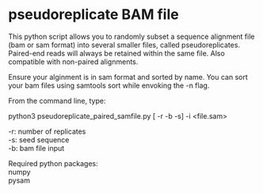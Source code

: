 # pseudoreplicate BAM file
This python script allows you to randomly subset a sequence alignment file (bam or sam format) into several smaller files, called pseudoreplicates. Paired-end reads will always be retained within the same file. Also compatible with non-paired alignments. 

Ensure your alginment is in sam format and sorted by name. You can sort your bam files using samtools sort while envoking the -n flag.

From the command line, type:

python3 pseudoreplicate_paired_samfile.py [ -r -b -s] -i <file.sam>

-r: number of replicates\
-s: seed sequence\
-b: bam file input

Required python packages:\
numpy \
pysam
